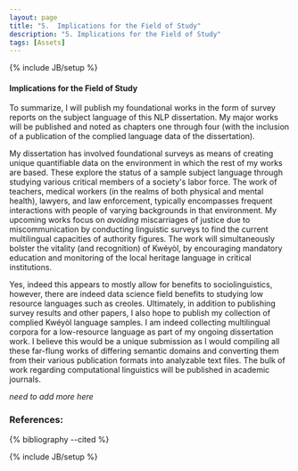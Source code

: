 ```yaml
---
layout: page
title: "5.  Implications for the Field of Study"
description: "5. Implications for the Field of Study"
tags: [Assets]
---
```

{% include JB/setup %}


#### __Implications for the Field of Study__

To summarize, I will publish my foundational works in the form of survey reports on the subject language of this NLP dissertation. My major works will be published and noted as chapters one through four (with the inclusion of a publication of the complied language data of the dissertation).

My dissertation has involved foundational surveys as means of creating unique quantifiable data on the environment in which the rest of my works are based. These explore the status of a sample subject language through studying various critical members of a society's labor force. The work of teachers, medical workers (in the realms of both physical and mental health), lawyers, and law enforcement, typically encompasses frequent interactions with people of varying backgrounds in that environment. My upcoming works focus on *avoiding* miscarriages of justice due to miscommunication by conducting linguistic surveys to find the current multilingual capacities of authority figures. The work will simultaneously bolster the vitality (and recognition) of Kwéyòl, by encouraging mandatory education and monitoring of the local heritage language in critical institutions.

Yes, indeed this appears to mostly allow for benefits to sociolinguistics, however, there are indeed data science field benefits to studying low resource languages such as creoles. Ultimately, in addition to publishing survey results and other papers, I also hope to publish my collection of complied Kwéyòl language samples. I am indeed collecting multilingual corpora for a low-resource language as part of my ongoing dissertation work. I believe this would be a unique submission as I would compiling all these far-flung works of differing semantic domains and converting them from their various publication formats into analyzable text files. The bulk of work regarding computational linguistics will be published in academic journals.

*need to add more here*

### References:


{% bibliography --cited %}

{% include JB/setup %}
